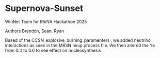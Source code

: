 # Supernova-Sunset
WinNet Team for IReNA Hackathon 2025

Authors Brendon, Sean, Ryan

Based of the CCSN_explosive_burning_paramenters , we added neutrino interactions as seen in the MRSN neup process file. We then altered the Ye from 0.4 to 0.6 to see effect on nucleosynthesis
